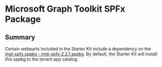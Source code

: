 # Microsoft Graph Toolkit SPFx Package

## Summary

Certain webparts included in the Starter Kit include a dependency on the [mgt-spfx sppkg - mgt-spfx-2.2.1.sppkg](https://github.com/microsoftgraph/microsoft-graph-toolkit/releases). By default, the Starter Kit will install this sppkg to the tenant app catalog.